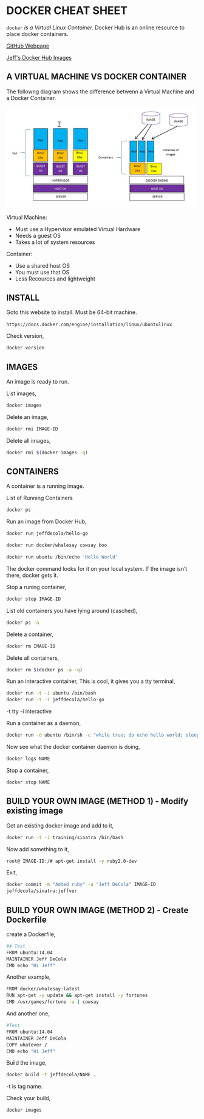 # DOCKER CHEAT SHEET

`docker` _is a Virtual Linux Container._ Docker Hub is an online
resource to place docker containers.

[GitHub Webpage](https://jeffdecola.github.io/my-cheat-sheets/)

[Jeff's Docker Hub Images](https://hub.docker.com/u/jeffdecola/)

## A VIRTUAL MACHINE VS DOCKER CONTAINER

The followng diagram shows the difference betwenn a Virtual Machine
and a Docker Container.

![IMAGE - Virtual-Machine-vs-Docker - IMAGE](../docs/pics/Virtual-Machine-vs-Docker.jpg)

Virtual Machine:

* Must use a Hypervisor emulated Virtual Hardware
* Needs a guest OS
* Takes a lot of system resources

Container:

* Use a shared host OS
* You must use that OS
* Less Recources and lightweight

## INSTALL

Goto this website to install.  Must be 64-bit machine.

`https://docs.docker.com/engine/installation/linux/ubuntulinux`

Check version,

```bash
docker version
```

## IMAGES

An image is ready to run.

List images,

```bash
docker images
```

Delete an image,

```bash
docker rmi IMAGE-ID
```

Delete all images,

```bash
docker rmi $(docker images -q)
```

## CONTAINERS

A container is a running image.

List of Running Containers

```bash
docker ps
```

Run an image from Docker Hub,

```bash
docker run jeffdecola/hello-go
```

```bash
docker run docker/whalesay cowsay boo
```

```bash
docker run ubuntu /bin/echo 'Hello World'
```

The docker command looks for it on your local system.
If the image isn’t there, docker gets it.

Stop a runing container,

```bash
docker stop IMAGE-ID
```

List old containers you have lying around (casched),

```bash
docker ps -a
```

Delete a container,

```bash
docker rm IMAGE-ID
```

Delete all containers,

```bash
docker rm $(docker ps -a -q)
```

Run an interactive container, This is cool, it gives you a tty terminal,

```bash
docker run -t -i ubuntu /bin/bash
docker run -t -i jeffdecola/hello-go
```
-t tty
-i interactive

Run a container as a daemon,

```bash
docker run -d ubuntu /bin/sh -c "while true; do echo hello world; sleep 1; done"
```

Now see what the docker container daemon is doing,

```bash
docker logs NAME
```

Stop a container,

```bash
docker stop NAME
```

## BUILD YOUR OWN IMAGE (METHOD 1) - Modify existing image

Get an existing docker image and add to it,

```bash
docker run -t -i training/sinatra /bin/bash
```

Now add something to it,

```bash
root@ IMAGE-ID:/# apt-get install -y ruby2.0-dev
```

Exit,

```bash
docker commit -m "Added ruby" -a "Jeff DeCola" IMAGE-ID
jeffdecola/sinatra:jeffver
```

## BUILD YOUR OWN IMAGE (METHOD 2) - Create Dockerfile

create a Dockerfile,

```bash
## Test
FROM ubuntu:14.04
MAINTAINER Jeff DeCola
CMD echo "Hi Jeff"
```

Another example,

```bash
FROM docker/whalesay:latest
RUN apt-get -y update && apt-get install -y fortunes
CMD /usr/games/fortune -a | cowsay
```

And another one,

```bash
#Test
FROM ubuntu:14.04
MAINTAINER Jeff DeCola
COPY whatever /
CMD echo "Hi Jeff"
```

Build the image,

```bash
docker build -t jeffdecola/NAME .
```
-t is tag name.

Check your build,

```bash
docker images
```
